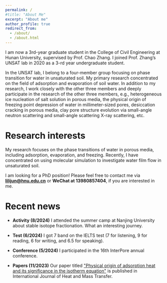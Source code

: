 ```yaml
---
permalink: /
#title: "About Me"
excerpt: "About me"
author_profile: true
redirect_from: 
  - /about/
  - /about.html
---
```


I am now a 3rd-year graduate student in the College of Civil Engineering at Hunan University, supervised by Prof. Chao Zhang. I joined Prof. Zhang’s UNSAT lab in 2020 as a 3-rd year undergraduate student.

In the UNSAT lab, I belong to a four-member group focusing on phase transition for water in unsaturated soil. My primary research concentrated on the field of adsorption and evaporation of soil water. In addition to my research, I work closely with the other three members and deeply participate in the research of the other three members, e.g., heterogeneous ice nucleation of salt solution in porous media,  the physical origin of freezing point depression of water in millimeter-sized pores, desiccation cracking in porous media, clay pore structure evolution via small-angle neutron scattering and small-angle scattering X-ray scattering, etc.


Research interests
======

My research focuses on the phase transitions of water in porous media, including adsorption, evaporation, and freezing. Recently, I have concentrated on using molecular simulation to investigate water film flow in unsaturated soil.


I am looking for a PhD position! Please feel free to contact me via **lilijun@hnu.edu.cn** or **WeChat at 13980857404**, if you are interested in me.

Recent news
======

* **Activity (8/2024)** I attended the summer camp at Nanjing University about stable isotope fractionation. What an interesting journey. 

* **Test (6/2024)** I got 7 band on the IELTS test (7 for listening, 9 for reading, 6 for writing, and 6.5 for speaking).

* **Conference (5/2024)**  I participated in the 16th InterPore annual conference.

* **Papers (11/2023)** Our paper titled ["Physical origin of adsorption heat and its significance in the isotherm equation"](https://doi.org/10.1016/j.ijheatmasstransfer.2023.124914) is published in International Journal of Heat and Mass Transfer. 
